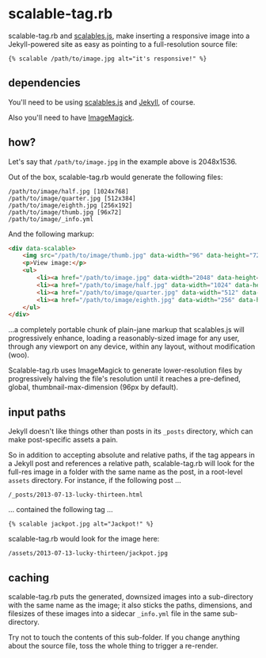 # scalable-tag.rb

scalable-tag.rb and [scalables.js](https://github.com/eeeps/scalables), make inserting a responsive image into a Jekyll-powered site as easy as pointing to a full-resolution source file:

```
{% scalable /path/to/image.jpg alt="it's responsive!" %}
```

## dependencies

You'll need to be using [scalables.js](https://github.com/eeeps/scalables) and [Jekyll](http://jekyllrb.com/), of course.

Also you'll need to have [ImageMagick](http://www.imagemagick.org/).

## how?

Let's say that `/path/to/image.jpg` in the example above is 2048x1536.

Out of the box, scalable-tag.rb would generate the following files:

```
/path/to/image/half.jpg [1024x768]
/path/to/image/quarter.jpg [512x384]
/path/to/image/eighth.jpg [256x192]
/path/to/image/thumb.jpg [96x72]
/path/to/image/_info.yml
```

And the following markup:

```html
<div data-scalable>
	<img src="/path/to/image/thumb.jpg" data-width="96" data-height="72" alt="it's responsive!">
	<p>View image:</p>
	<ul>
		<li><a href="/path/to/image.jpg" data-width="2048" data-height="1536">fullsize (1.4 MB)</a></li>
		<li><a href="/path/to/image/half.jpg" data-width="1024" data-height="768">half (491 kB)</a></li>
		<li><a href="/path/to/image/quarter.jpg" data-width="512" data-height="384">quarter (149 kB)</a></li>
		<li><a href="/path/to/image/eighth.jpg" data-width="256" data-height="192">eighth (48 kB)</a></li>
	</ul>
</div>
```

…a completely portable chunk of plain-jane markup that scalables.js will progressively enhance, loading a reasonably-sized image for any user, through any viewport on any device, within any layout, without modification (woo).

Scalable-tag.rb uses ImageMagick to generate lower-resolution files by progressively halving the file's resolution until it reaches a pre-defined, global, thumbnail-max-dimension (96px by default).

## input paths

Jekyll doesn't like things other than posts in its `_posts` directory, which can make post-specific assets a pain.

So in addition to accepting absolute and relative paths, if the tag appears in a Jekyll post and references a relative path, scalable-tag.rb will look for the full-res image in a folder with the same name as the post, in a root-level `assets` directory. For instance, if the following post …

```
/_posts/2013-07-13-lucky-thirteen.html
```

… contained the following tag …

```
{% scalable jackpot.jpg alt="Jackpot!" %}
```

scalable-tag.rb would look for the image here:

```
/assets/2013-07-13-lucky-thirteen/jackpot.jpg
```

## caching

scalable-tag.rb puts the generated, downsized images into a sub-directory with the same name as the image; it also sticks the paths, dimensions, and filesizes of these images into a sidecar `_info.yml` file in the same sub-directory.

Try not to touch the contents of this sub-folder. If you change anything about the source file, toss the whole thing to trigger a re-render.

